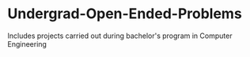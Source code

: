 # Undergrad-Open-Ended-Problems
Includes projects carried out during bachelor's program in Computer Engineering
